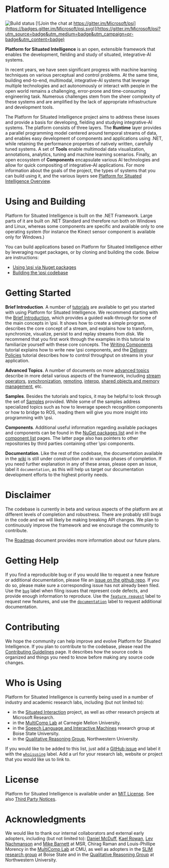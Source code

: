 # Platform for Situated Intelligence

![Build status](https://dev.azure.com/msresearch/psi/_apis/build/status/psi-github-ci?branchName=master)
[![Join the chat at https://gitter.im/Microsoft/psi](https://badges.gitter.im/Microsoft/psi.svg)](https://gitter.im/Microsoft/psi?utm_source=badge&utm_medium=badge&utm_campaign=pr-badge&utm_content=badge)

**Platform for Situated Intelligence** is an open, extensible framework that enables the development, fielding and study of situated, integrative-AI systems.

In recent years, we have seen significant progress with machine learning techniques on various perceptual and control problems. At the same time, building end-to-end, multimodal, integrative-AI systems that leverage multiple technologies and act autonomously or interact with people in the open world remains a challenging, error-prone and time-consuming engineering task. Numerous challenges stem from the sheer complexity of these systems and are amplified by the lack of appropriate infrastructure and development tools.

The Platform for Situated Intelligence project aims to address these issues and provide a basis for developing, fielding and studying integrative-AI systems. The platform consists of three layers. The **Runtime** layer provides a parallel programming model centered around temporal streams of data, and enables easy development of components and applications using .NET, while retaining the performance properties of natively written, carefully tuned systems. A set of **Tools** enable multimodal data visualization, annotations, analytics, tuning and machine learning scenarios. Finally, an open ecosystem of **Components** encapsulate various AI technologies and allow for quick compositing of integrative-AI applications. For more information about the goals of the project, the types of systems that you can build using it, and the various layers see [Platform for Situated Intelligence Overview](https://github.com/microsoft/psi/wiki/Platform-Overview).

# Using and Building

Platform for Situated Intelligence is built on the .NET Framework. Large parts of it are built on .NET Standard and therefore run both on Windows and Linux, whereas some components are specific and available only to one operating system (for instance the Kinect sensor component is available only for Windows.)

You can build applications based on Platform for Situated Intelligence either by leveraging nuget packages, or by cloning and building the code. Below are instructions:

* [Using \\psi via Nuget packages](https://github.com/microsoft/psi/wiki/Using-via-NuGet-Packages)
* [Building the \\psi codebase](https://github.com/microsoft/psi/wiki/Building-the-Codebase)

# Getting Started

__Brief Introduction__. A number of [tutorials](https://github.com/microsoft/psi/wiki/Basic-Tutorials) are available to get you started with using Platform for Situated Intelligence. We recommend starting with the [Brief Introduction](https://github.com/microsoft/psi/wiki/Brief-Introduction), which provides a guided walk-through for some of the main concepts in \psi. It shows how to create a simple program, describes the core concept of a stream, and explains how to transform, synchronize, visualize, persist to and replay streams from disk. We recommend that you first work through the examples in this tutorial to familiarize yourself with these core concepts. The [Writing Components](https://github.com/microsoft/psi/wiki/Writing-Components) tutorial explains how to write new \psi components, and the [Delivery Policies](https://github.com/microsoft/psi/wiki/Delivery-Policies) tutorial describes how to control throughput on streams in your application.

__Advanced Topics__. A number of documents on more [advanced topics](https://github.com/microsoft/psi/wiki/More-Advanced-Topics) describe in more detail various aspects of the framework, including [stream operators](https://github.com/microsoft/psi/wiki/Stream-Operators), [synchronization](https://github.com/microsoft/psi/wiki/Synchronization), [remoting](https://github.com/microsoft/psi/wiki/Remoting), [interop](https://github.com/microsoft/psi/wiki/Interop), [shared objects and memory management](https://github.com/microsoft/psi/wiki/Shared-Objects), etc.


__Samples__. Besides the tutorials and topics, it may be helpful to look through the set of [Samples](https://github.com/microsoft/psi/wiki/Samples) provided. While some of the samples address specialized topics such as how to leverage speech recognition components or how to bridge to ROS, reading them will give you more insight into programming with \psi.

__Components__. Additional useful information regarding available packages and components can be found in the [NuGet packages list](https://github.com/microsoft/psi/wiki/List-of-NuGet-Packages) and in the [component list](https://github.com/microsoft/psi/wiki/List-of-Components) pages. The latter page also has pointers to other repositories by third parties containing other \psi components.

__Documentation__. Like the rest of the codebase, the documentation available in the [wiki](https://github.com/microsoft/psi/wiki) is still under construction and in various phases of completion. If you need further explanation in any of these areas, please open an issue, label it `documentation`, as this will help us target our documentation development efforts to the highest priority needs.

# Disclaimer

The codebase is currently in beta and various aspects of the platform are at different levels of completion and robustness. There are probably still bugs in the code and we will likely be making breaking API changes. We plan to continuously improve the framework and we encourage the community to contribute.

The [Roadmap](https://github.com/microsoft/psi/wiki/Roadmap) document provides more information about our future plans. 

# Getting Help

If you find a reproducible bug or if you would like to request a new feature or additional documentation, please file an [issue on the github repo](https://github.com/microsoft/psi/issues). If you do so, please make sure a corresponding issue has not already been filed. Use the [`bug`](https://github.com/microsoft/psi/labels/bug) label when filing issues that represent code defects, and provide enough information to reproduce. Use the [`feature request`](https://github.com/microsoft/psi/labels/feature%20request) label to request new features, and use the [`documentation`](https://github.com/microsoft/psi/labels/documentation) label to request additional documentation. 

# Contributing

We hope the community can help improve and evolve Platform for Situated Intelligence. If you plan to contribute to the codebase, please read the [Contributing Guidelines](https://github.com/microsoft/psi/wiki/Contributing) page. It describes how the source code is organized and things you need to know before making any source code changes.

# Who is Using

Platform for Situated Intelligence is currently being used in a number of industry and academic research labs, including (but not limited to):
* in the [Situated Interaction](https://www.microsoft.com/en-us/research/project/situated-interaction/) project, as well as other research projects at Microsoft Research.
* in the [MultiComp Lab](http://multicomp.cs.cmu.edu/) at Carnegie Mellon University.
* in the [Speech Language and Interactive Machines](https://coen.boisestate.edu/slim/) research group at Boise State University.
* in the [Qualitative Reasoning Group](http://www.qrg.northwestern.edu/), Northwestern University. 

If you would like to be added to this list, just add a [GitHub issue](https://github.com/Microsoft/psi/issues) and label it with the [`whoisusing`](https://github.com/Microsoft/psi/labels/whoisusing) label. Add a url for your research lab, website or project that you would like us to link to. 

# License

Platform for Situated Intelligence is available under an [MIT License](LICENSE.txt). See also [Third Party Notices](ThirdPartyNotices.txt).

# Acknowledgments

We would like to thank our internal collaborators and external early adopters, including (but not limited to): [Daniel McDuff](http://alumni.media.mit.edu/~djmcduff/), [Kael Rowan](https://www.microsoft.com/en-us/research/people/kaelr/), [Lev Nachmanson](https://www.microsoft.com/en-us/research/people/levnach/) and [Mike Barnett](https://www.microsoft.com/en-us/research/people/mbarnett) at MSR, Chirag Raman and Louis-Phillipe Morency in the [MultiComp Lab](http://multicomp.cs.cmu.edu/) at CMU, as well as adopters in the [SLIM research group](https://coen.boisestate.edu/slim/) at Boise State and in the [Qualitative Reasoning Group](http://www.qrg.northwestern.edu/) at Northwestern University.
